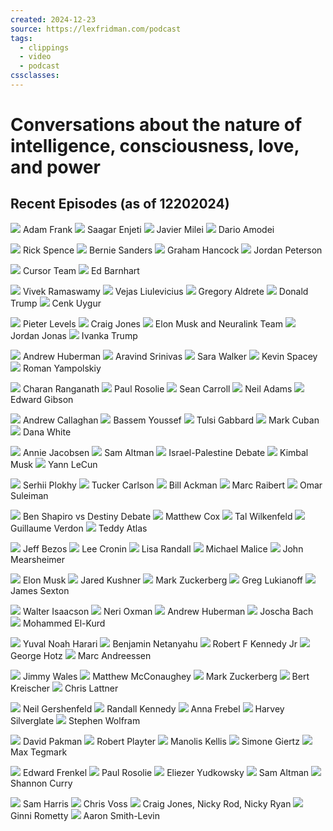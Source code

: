 ```yaml
---
created: 2024-12-23
source: https://lexfridman.com/podcast
tags:
  - clippings
  - video
  - podcast
cssclasses:
---
```


# Conversations about the nature of intelligence, consciousness, love, and power

## Recent Episodes (as of 12202024)

[![](https://lexfridman.com/files/thumbs_ai_podcast/adam_frank.png)](https://www.youtube.com/watch?v=yhZAXXI83-4)
Adam Frank
[![](https://lexfridman.com/files/thumbs_ai_podcast/saagar_enjeti_2.png)](https://www.youtube.com/watch?v=9xz8i90Hp2A)
Saagar Enjeti
[![](https://lexfridman.com/files/thumbs_ai_podcast/javier_milei.png)](https://www.youtube.com/watch?v=8NLzc9kobDk)
Javier Milei
[![](https://lexfridman.com/files/thumbs_ai_podcast/dario_amodei.png)](https://www.youtube.com/watch?v=ugvHCXCOmm4)
Dario Amodei

[![](https://lexfridman.com/files/thumbs_ai_podcast/rick_spence.png)](https://www.youtube.com/watch?v=abd5hguWKz0)
Rick Spence
[![](https://lexfridman.com/files/thumbs_ai_podcast/bernie_sanders.png)](https://www.youtube.com/watch?v=MzkgWDCucNY)
Bernie Sanders
[![](https://lexfridman.com/files/thumbs_ai_podcast/graham_hancock.png)](https://www.youtube.com/watch?v=NMHiLvirCb0)
Graham Hancock
[![](https://lexfridman.com/files/thumbs_ai_podcast/jordan_peterson_2.png)](https://www.youtube.com/watch?v=q8VePUwjB9Y)
Jordan Peterson

[![](https://lexfridman.com/files/thumbs_ai_podcast/cursor_team.png)](https://www.youtube.com/watch?v=oFfVt3S51T4)
Cursor Team
[![](https://lexfridman.com/files/thumbs_ai_podcast/ed_barnhart.png)](https://www.youtube.com/watch?v=AzzE7GOvYz8)
Ed Barnhart

[![](https://lexfridman.com/files/thumbs_ai_podcast/vivek_ramaswamy.png)](https://www.youtube.com/watch?v=Q8Qk_3a3lUw)
Vivek Ramaswamy
[![](https://lexfridman.com/files/thumbs_ai_podcast/vejas_liulevicius.png)](https://www.youtube.com/watch?v=s1oTH4Sjvzg)
Vejas Liulevicius
[![](https://lexfridman.com/files/thumbs_ai_podcast/gregory_aldrete.png)](https://www.youtube.com/watch?v=DyoVVSggPjY)
Gregory Aldrete
[![](https://lexfridman.com/files/thumbs_ai_podcast/donald_trump.png)](https://www.youtube.com/watch?v=qCbfTN-caFI)
Donald Trump
[![](https://lexfridman.com/files/thumbs_ai_podcast/cenk_uygur.png)](https://www.youtube.com/watch?v=QJtPROVsePk)
Cenk Uygur

[![](https://lexfridman.com/files/thumbs_ai_podcast/pieter_levels.png)](https://www.youtube.com/watch?v=oFtjKbXKqbg)
Pieter Levels
[![](https://lexfridman.com/files/thumbs_ai_podcast/craig_jones_2.png)](https://www.youtube.com/watch?v=J7aiEwp1x9k)
Craig Jones
[![](https://lexfridman.com/files/thumbs_ai_podcast/elon_musk_and_neuralink_team.png)](https://www.youtube.com/watch?v=Kbk9BiPhm7o)
Elon Musk and Neuralink Team
[![](https://lexfridman.com/files/thumbs_ai_podcast/jordan_jonas.png)](https://www.youtube.com/watch?v=WA9gVKKPsBo)
Jordan Jonas
[![](https://lexfridman.com/files/thumbs_ai_podcast/ivanka_trump.png)](https://www.youtube.com/watch?v=2oxdDKHdcM8)
Ivanka Trump

[![](https://lexfridman.com/files/thumbs_ai_podcast/andrew_huberman_5.png)](https://www.youtube.com/watch?v=ZIyB9e_7a4c)
Andrew Huberman
[![](https://lexfridman.com/files/thumbs_ai_podcast/aravind_srinivas.png)](https://www.youtube.com/watch?v=e-gwvmhyU7A)
Aravind Srinivas
[![](https://lexfridman.com/files/thumbs_ai_podcast/sara_walker_3.png)](https://www.youtube.com/watch?v=wwhTfyX9J34)
Sara Walker
[![](https://lexfridman.com/files/thumbs_ai_podcast/kevin_spacey.png)](https://www.youtube.com/watch?v=XJTMQtE-MIo)
Kevin Spacey
[![](https://lexfridman.com/files/thumbs_ai_podcast/roman_yampolskiy.png)](https://www.youtube.com/watch?v=NNr6gPelJ3E)
Roman Yampolskiy

[![](https://lexfridman.com/files/thumbs_ai_podcast/charan_ranganath.png)](https://www.youtube.com/watch?v=4iuepdI3wCU)
Charan Ranganath
[![](https://lexfridman.com/files/thumbs_ai_podcast/paul_rosolie_2.png)](https://www.youtube.com/watch?v=pwN8u6HFH8U)
Paul Rosolie
[![](https://lexfridman.com/files/thumbs_ai_podcast/sean_carroll_3.png)](https://www.youtube.com/watch?v=tdv7r2JSokI)
Sean Carroll
[![](https://lexfridman.com/files/thumbs_ai_podcast/neil_adams.png)](https://www.youtube.com/watch?v=TXabC2Ave74)
Neil Adams
[![](https://lexfridman.com/files/thumbs_ai_podcast/edward_gibson.png)](https://www.youtube.com/watch?v=F3Jd9GI6XqE)
Edward Gibson

[![](https://lexfridman.com/files/thumbs_ai_podcast/andrew_callaghan.png)](https://www.youtube.com/watch?v=yEou104m_P0)
Andrew Callaghan
[![](https://lexfridman.com/files/thumbs_ai_podcast/bassem_youssef.png)](https://www.youtube.com/watch?v=sG8u6owzad4)
Bassem Youssef
[![](https://lexfridman.com/files/thumbs_ai_podcast/tulsi_gabbard.png)](https://www.youtube.com/watch?v=_El9riy9Zjw)
Tulsi Gabbard
[![](https://lexfridman.com/files/thumbs_ai_podcast/mark_cuban.png)](https://www.youtube.com/watch?v=0cn3VBjfN8g)
Mark Cuban
[![](https://lexfridman.com/files/thumbs_ai_podcast/dana_white.png)](https://www.youtube.com/watch?v=k7aQEqDbuf8)
Dana White

[![](https://lexfridman.com/files/thumbs_ai_podcast/annie_jacobsen.png)](https://www.youtube.com/watch?v=GXgGR8KxFao)
Annie Jacobsen
[![](https://lexfridman.com/files/thumbs_ai_podcast/sam_altman_2.png)](https://www.youtube.com/watch?v=jvqFAi7vkBc)
Sam Altman
[![](https://lexfridman.com/files/thumbs_ai_podcast/israel_palestine_debate.png)](https://www.youtube.com/watch?v=1X_KdkoGxSs)
Israel-Palestine Debate
[![](https://lexfridman.com/files/thumbs_ai_podcast/kimbal_musk.png)](https://www.youtube.com/watch?v=iAlwZyRUOVM)
Kimbal Musk
[![](https://lexfridman.com/files/thumbs_ai_podcast/yann_lecun_3.png)](https://www.youtube.com/watch?v=5t1vTLU7s40)
Yann LeCun

[![](https://lexfridman.com/files/thumbs_ai_podcast/serhii_plokhy.png)](https://www.youtube.com/watch?v=qa-wl8_wpZA)
Serhii Plokhy
[![](https://lexfridman.com/files/thumbs_ai_podcast/tucker_carlson.png)](https://www.youtube.com/watch?v=f_lRdkH_QoY)
Tucker Carlson
[![](https://lexfridman.com/files/thumbs_ai_podcast/bill_ackman.png)](https://www.youtube.com/watch?v=PgGKhsWhUu8)
Bill Ackman
[![](https://lexfridman.com/files/thumbs_ai_podcast/marc_raibert.png)](https://www.youtube.com/watch?v=5VnbBCm_ZyQ)
Marc Raibert
[![](https://lexfridman.com/files/thumbs_ai_podcast/omar_suleiman_2.png)](https://www.youtube.com/watch?v=oFSyNdQf5uk)
Omar Suleiman

[![](https://lexfridman.com/files/thumbs_ai_podcast/ben_shapiro_destiny_debate.png)](https://www.youtube.com/watch?v=tYrdMjVXyNg)
Ben Shapiro vs Destiny Debate
[![](https://lexfridman.com/files/thumbs_ai_podcast/matthew_cox.png)](https://www.youtube.com/watch?v=zMYvGf7BA9o)
Matthew Cox
[![](https://lexfridman.com/files/thumbs_ai_podcast/tal_wilkenfeld.png)](https://www.youtube.com/watch?v=9qfwPv7clEw)
Tal Wilkenfeld
[![](https://lexfridman.com/files/thumbs_ai_podcast/guillaume_verdon.png)](https://www.youtube.com/watch?v=8fEEbKJoNbU)
Guillaume Verdon
[![](https://lexfridman.com/files/thumbs_ai_podcast/teddy_atlas.png)](https://www.youtube.com/watch?v=CVx9IB_U9X4)
Teddy Atlas

[![](https://lexfridman.com/files/thumbs_ai_podcast/jeff_bezos.png)](https://www.youtube.com/watch?v=DcWqzZ3I2cY)
Jeff Bezos
[![](https://lexfridman.com/files/thumbs_ai_podcast/lee_cronin_3.png)](https://www.youtube.com/watch?v=CGiDqhSdLHk)
Lee Cronin
[![](https://lexfridman.com/files/thumbs_ai_podcast/lisa_randall.png)](https://www.youtube.com/watch?v=VPaOy3G1-2A)
Lisa Randall
[![](https://lexfridman.com/files/thumbs_ai_podcast/michael_malice_7.png)](https://www.youtube.com/watch?v=2yHr9DPnSzk)
Michael Malice
[![](https://lexfridman.com/files/thumbs_ai_podcast/john_mearsheimer.png)](https://www.youtube.com/watch?v=r4wLXNydzeY)
John Mearsheimer

[![](https://lexfridman.com/files/thumbs_ai_podcast/elon_musk_4.png)](https://www.youtube.com/watch?v=JN3KPFbWCy8)
Elon Musk
[![](https://lexfridman.com/files/thumbs_ai_podcast/jared_kushner.png)](https://www.youtube.com/watch?v=co_MeKSnyAo)
Jared Kushner
[![](https://lexfridman.com/files/thumbs_ai_podcast/mark_zuckerberg_3.png)](https://www.youtube.com/watch?v=MVYrJJNdrEg)
Mark Zuckerberg
[![](https://lexfridman.com/files/thumbs_ai_podcast/greg_lukianoff.png)](https://www.youtube.com/watch?v=buarAx_u2qg)
Greg Lukianoff
[![](https://lexfridman.com/files/thumbs_ai_podcast/james_sexton.png)](https://www.youtube.com/watch?v=fUEjCXpOjPY)
James Sexton

[![](https://lexfridman.com/files/thumbs_ai_podcast/walter_isaacson.png)](https://www.youtube.com/watch?v=aGOV5R7M1Js)
Walter Isaacson
[![](https://lexfridman.com/files/thumbs_ai_podcast/neri_oxman.png)](https://www.youtube.com/watch?v=XbPHojL_61U)
Neri Oxman
[![](https://lexfridman.com/files/thumbs_ai_podcast/andrew_huberman_4.png)](https://www.youtube.com/watch?v=eTBAxD6lt2g)
Andrew Huberman
[![](https://lexfridman.com/files/thumbs_ai_podcast/joscha_bach_3.png)](https://www.youtube.com/watch?v=e8qJsk1j2zE)
Joscha Bach
[![](https://lexfridman.com/files/thumbs_ai_podcast/mohammed_el_kurd.png)](https://www.youtube.com/watch?v=34wA_bdG6QQ)
Mohammed El-Kurd

[![](https://lexfridman.com/files/thumbs_ai_podcast/yuval_noah_harari.png)](https://www.youtube.com/watch?v=Mde2q7GFCrw)
Yuval Noah Harari
[![](https://lexfridman.com/files/thumbs_ai_podcast/benjamin_netanyahu.png)](https://www.youtube.com/watch?v=XpC7SVDXimg)
Benjamin Netanyahu
[![](https://lexfridman.com/files/thumbs_ai_podcast/robert_f_kennedy_jr.png)](https://www.youtube.com/watch?v=NPtBkw5uD-0)
Robert F Kennedy Jr
[![](https://lexfridman.com/files/thumbs_ai_podcast/george_hotz_3.png)](https://www.youtube.com/watch?v=dNrTrx42DGQ)
George Hotz
[![](https://lexfridman.com/files/thumbs_ai_podcast/marc_andreessen.png)](https://www.youtube.com/watch?v=-hxeDjAxvJ8)
Marc Andreessen

[![](https://lexfridman.com/files/thumbs_ai_podcast/jimmy_wales.png)](https://www.youtube.com/watch?v=diJp4zoQPqo)
Jimmy Wales
[![](https://lexfridman.com/files/thumbs_ai_podcast/matthew_mcconaughey.png)](https://www.youtube.com/watch?v=8qgIFD0PaWo)
Matthew McConaughey
[![](https://lexfridman.com/files/thumbs_ai_podcast/mark_zuckerberg_2.png)](https://www.youtube.com/watch?v=Ff4fRgnuFgQ)
Mark Zuckerberg
[![](https://lexfridman.com/files/thumbs_ai_podcast/bert_kreischer.png)](https://www.youtube.com/watch?v=8TmV6KEYkK0)
Bert Kreischer
[![](https://lexfridman.com/files/thumbs_ai_podcast/chris_lattner_3.png)](https://www.youtube.com/watch?v=pdJQ8iVTwj8)
Chris Lattner

[![](https://lexfridman.com/files/thumbs_ai_podcast/neil_gershenfeld.png)](https://www.youtube.com/watch?v=YDjOS0VHEr4)
Neil Gershenfeld
[![](https://lexfridman.com/files/thumbs_ai_podcast/randall_kennedy.png)](https://www.youtube.com/watch?v=iFXGpKf9VBU)
Randall Kennedy
[![](https://lexfridman.com/files/thumbs_ai_podcast/anna_frebel.png)](https://www.youtube.com/watch?v=IQnUa5Bq5x4)
Anna Frebel
[![](https://lexfridman.com/files/thumbs_ai_podcast/harvey_silverglate.png)](https://www.youtube.com/watch?v=DgTjSrrf6GQ)
Harvey Silverglate
[![](https://lexfridman.com/files/thumbs_ai_podcast/stephen_wolfram_4.png)](https://www.youtube.com/watch?v=PdE-waSx-d8)
Stephen Wolfram

[![](https://lexfridman.com/files/thumbs_ai_podcast/david_pakman.png)](https://www.youtube.com/watch?v=2i31fDkaK9A)
David Pakman
[![](https://lexfridman.com/files/thumbs_ai_podcast/robert_playter.png)](https://www.youtube.com/watch?v=cLVdsZ3I5os)
Robert Playter
[![](https://lexfridman.com/files/thumbs_ai_podcast/manolis_kellis_5.png)](https://www.youtube.com/watch?v=wMavKrA-4do)
Manolis Kellis
[![](https://lexfridman.com/files/thumbs_ai_podcast/simone_giertz.png)](https://www.youtube.com/watch?v=OgIo36F6Fsg)
Simone Giertz
[![](https://lexfridman.com/files/thumbs_ai_podcast/max_tegmark_3.png)](https://www.youtube.com/watch?v=VcVfceTsD0A)
Max Tegmark

[![](https://lexfridman.com/files/thumbs_ai_podcast/edward_frenkel.png)](https://www.youtube.com/watch?v=Osh0-J3T2nY)
Edward Frenkel
[![](https://lexfridman.com/files/thumbs_ai_podcast/paul_rosolie.png)](https://www.youtube.com/watch?v=gPfriiHBBek)
Paul Rosolie
[![](https://lexfridman.com/files/thumbs_ai_podcast/eliezer_yudkowsky.png)](https://www.youtube.com/watch?v=AaTRHFaaPG8)
Eliezer Yudkowsky
[![](https://lexfridman.com/files/thumbs_ai_podcast/sam_altman.png)](https://www.youtube.com/watch?v=L_Guz73e6fw)
Sam Altman
[![](https://lexfridman.com/files/thumbs_ai_podcast/shannon_curry.png)](https://www.youtube.com/watch?v=qtOKrG_wK5A)
Shannon Curry

[![](https://lexfridman.com/files/thumbs_ai_podcast/sam_harris_2.png)](https://www.youtube.com/watch?v=Qyrjgf-_Vdk)
Sam Harris
[![](https://lexfridman.com/files/thumbs_ai_podcast/chris_voss.png)](https://www.youtube.com/watch?v=8EguLJgkc54)
Chris Voss
[![](https://lexfridman.com/files/thumbs_ai_podcast/b_team.png)](https://www.youtube.com/watch?v=hLZ6PACCBy8)
Craig Jones, Nicky Rod, Nicky Ryan
[![](https://lexfridman.com/files/thumbs_ai_podcast/ginni_rometty.png)](https://www.youtube.com/watch?v=XiCxj-bXu5M)
Ginni Rometty
[![](https://lexfridman.com/files/thumbs_ai_podcast/aaron_smith_levin.png)](https://www.youtube.com/watch?v=J1lN9zkK_k0)
Aaron Smith-Levin